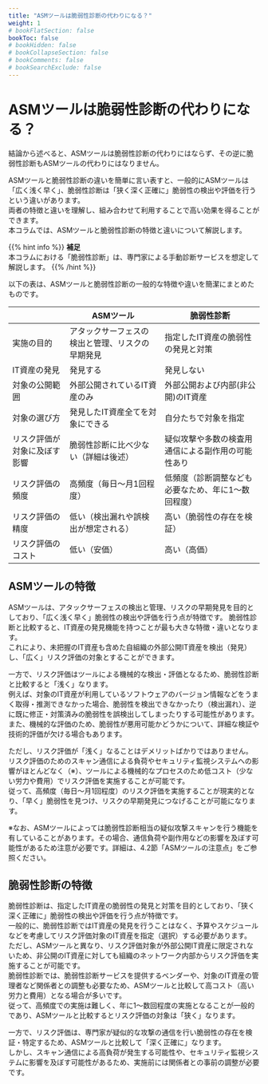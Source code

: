 ```yaml
---
title: "ASMツールは脆弱性診断の代わりになる？"
weight: 1
# bookFlatSection: false
bookToc: false
# bookHidden: false
# bookCollapseSection: false
# bookComments: false
# bookSearchExclude: false
---
```

# ASMツールは脆弱性診断の代わりになる？
結論から述べると、ASMツールは脆弱性診断の代わりにはならず、その逆に脆弱性診断もASMツールの代わりにはなりません。

ASMツールと脆弱性診断の違いを簡単に言い表すと、一般的にASMツールは「広く浅く早く」、脆弱性診断は「狭く深く正確に」脆弱性の検出や評価を行うという違いがあります。  
両者の特徴と違いを理解し、組み合わせて利用することで高い効果を得ることができます。  
本コラムでは、ASMツールと脆弱性診断の特徴と違いについて解説します。  

{{% hint info %}}
**補足**  
本コラムにおける「脆弱性診断」は、専門家による手動診断サービスを想定して解説します。
{{% /hint %}}

以下の表は、ASMツールと脆弱性診断の一般的な特徴や違いを簡潔にまとめたものです。

|                              | ASMツール                | 脆弱性診断               |
| ---------------------------- | ------------------------ | ------------------------ |
| 実施の目的                   | アタックサーフェスの検出と管理、リスクの早期発見 | 指定したIT資産の脆弱性の発見と対策 |
| IT資産の発見                 | 発見する | 発見しない |
| 対象の公開範囲               | 外部公開されているIT資産のみ | 外部公開および内部(非公開)のIT資産 |
| 対象の選び方                 | 発見したIT資産全てを対象にできる | 自分たちで対象を指定 |
| リスク評価が対象に及ぼす影響 | 脆弱性診断に比べ少ない（詳細は後述） | 疑似攻撃や多数の検査用通信による副作用の可能性あり |
| リスク評価の頻度             | 高頻度（毎日～月1回程度） | 低頻度（診断調整なども必要なため、年に1～数回程度） |
| リスク評価の精度             | 低い（検出漏れや誤検出が想定される） | 高い（脆弱性の存在を検証） |
| リスク評価のコスト           | 低い（安価） | 高い（高価） |

## ASMツールの特徴

ASMツールは、アタックサーフェスの検出と管理、リスクの早期発見を目的としており、「広く浅く早く」脆弱性の検出や評価を行う点が特徴です。
脆弱性診断と比較すると、IT資産の発見機能を持つことが最も大きな特徴・違いとなります。  
これにより、未把握のIT資産も含めた自組織の外部公開IT資産を検出（発見）し、「広く」リスク評価の対象とすることができます。  

一方で、リスク評価はツールによる機械的な検出・評価となるため、脆弱性診断と比較すると「浅く」なります。  
例えば、対象のIT資産が利用しているソフトウェアのバージョン情報などをうまく取得・推測できなかった場合、脆弱性を検出できなかったり（検出漏れ）、逆に既に修正・対策済みの脆弱性を誤検出してしまったりする可能性があります。  
また、機械的な評価のため、脆弱性が悪用可能かどうかについて、詳細な検証や技術的評価が欠ける場合もあります。  

ただし、リスク評価が「浅く」なることはデメリットばかりではありません。  
リスク評価のためのスキャン通信による負荷やセキュリティ監視システムへの影響がほとんどなく（※）、ツールによる機械的なプロセスのため低コスト（少ない労力や費用）でリスク評価を実施することが可能です。  
従って、高頻度（毎日～月1回程度）のリスク評価を実施することが現実的となり、「早く」脆弱性を見つけ、リスクの早期発見につなげることが可能になります。  

※なお、ASMツールによっては脆弱性診断相当の疑似攻撃スキャンを行う機能を有していることがあります。その場合、通信負荷や副作用などの影響を及ぼす可能性があるため注意が必要です。詳細は、4.2節「ASMツールの注意点」をご参照ください。  

## 脆弱性診断の特徴

脆弱性診断は、指定したIT資産の脆弱性の発見と対策を目的としており、「狭く深く正確に」脆弱性の検出や評価を行う点が特徴です。  
一般的に、脆弱性診断ではIT資産の発見を行うことはなく、予算やスケジュールなどを考慮してリスク評価対象のIT資産を指定（選択）する必要があります。  
ただし、ASMツールと異なり、リスク評価対象が外部公開IT資産に限定されないため、非公開のIT資産に対しても組織のネットワーク内部からリスク評価を実施することが可能です。  
脆弱性診断では、脆弱性診断サービスを提供するベンダーや、対象のIT資産の管理者など関係者との調整も必要なため、ASMツールと比較して高コスト（高い労力と費用）となる場合が多いです。  
従って、高頻度での実施は難しく、年に1～数回程度の実施となることが一般的であり、ASMツールと比較するとリスク評価の対象は「狭く」なります。  

一方で、リスク評価は、専門家が疑似的な攻撃の通信を行い脆弱性の存在を検証・特定するため、ASMツールと比較して「深く正確に」なります。  
しかし、スキャン通信による高負荷が発生する可能性や、セキュリティ監視システムに影響を及ぼす可能性があるため、実施前には関係者との事前の調整が必要です。  
